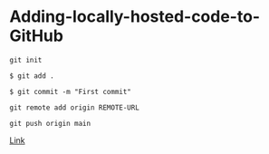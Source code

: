# Adding-locally-hosted-code-to-GitHub

```shell
git init 
```

```shell
$ git add .
```

```shell
$ git commit -m "First commit"
```

```shell
git remote add origin REMOTE-URL
```

```shell
git push origin main
```


[Link](https://docs.github.com/en/migrations/importing-source-code/using-the-command-line-to-import-source-code/adding-locally-hosted-code-to-github)

